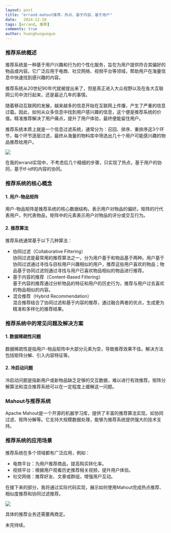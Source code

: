 ```yaml
---
layout: post
title: "errand-mahout推荐，热点、基于内容、基于用户"
date:   2024-12-10
tags: [errand, 推荐]
comments: true
author: huanghuoguoguo
---
```



### 推荐系统概述
推荐系统是一种基于用户兴趣和行为的个性化服务，旨在为用户提供符合其偏好的物品或内容。它广泛应用于电商、社交网络、视频平台等领域，帮助用户在海量信息中快速找到感兴趣的内容。

推荐系统从20世纪90年代就被提出来了，但是真正进入大众视野以及在各大互联网公司中流行起来，还是最近几年的事情。

随着移动互联网的发展，越来越多的信息开始在互联网上传播，产生了严重的信息过载。因此，如何从众多信息中找到用户感兴趣的信息，这个便是推荐系统的价值。精准推荐解决了用户痛点，提升了用户体验，最终便能留住用户。

推荐系统本质上就是一个信息过滤系统，通常分为：召回、排序、重排序这3个环节，每个环节逐层过滤，最终从海量的物料库中筛选出几十个用户可能感兴趣的物品推荐给用户。

![](https://huanghuoguoguo.github.io//images/recommend-1.png)

在我的errand实现中，不考虑后几个精细的步骤，只实现了热点，基于用户的协同，基于tf-idf的内容的协同。

### 推荐系统的核心概念
#### 1. 用户-物品矩阵
用户-物品矩阵是推荐系统的核心数据结构，表示用户对物品的偏好。矩阵的行代表用户，列代表物品，矩阵中的元素表示用户对物品的评分或交互行为。

#### 2. 推荐算法
推荐系统通常基于以下几种算法：

+ 协同过滤（Collaborative Filtering）  
协同过滤是最常用的推荐算法之一，分为用户基于和物品基于两种。用户基于协同过滤通过寻找与目标用户兴趣相似的用户，推荐这些用户喜欢的物品；物品基于协同过滤则通过寻找与用户已喜欢物品相似的物品进行推荐。
+ 基于内容的推荐（Content-Based Filtering）  
基于内容的推荐通过分析物品的特征和用户的历史行为，推荐与用户过去喜欢的物品相似的内容。
+ 混合推荐（Hybrid Recommendation）  
混合推荐结合了协同过滤和基于内容的推荐，通过融合两者的优点，生成更为精准和多样化的推荐结果。

### 推荐系统中的常见问题及解决方案
#### 1. 数据稀疏性问题
数据稀疏性是指用户-物品矩阵中大部分元素为空，导致推荐效果不佳。解决方法包括矩阵分解、引入内容特征等。

#### 2. 冷启动问题
冷启动问题是指新用户或新物品缺乏足够的交互数据，难以进行有效推荐。矩阵分解算法和混合推荐系统可以在一定程度上缓解这一问题。

### Mahout与推荐系统
Apache Mahout是一个开源的机器学习库，提供了丰富的推荐算法实现，如协同过滤、矩阵分解等。它支持大规模数据处理，能够为推荐系统提供强大的技术支持。

### 推荐系统的应用场景
推荐系统在多个领域都有广泛应用，例如：

+ 电商平台：为用户推荐商品，提高购买转化率。
+ 视频平台：根据用户观看历史推荐相关视频，提升用户体验。
+ 社交网络：推荐好友、文章或群组，增强用户互动。

在接下来的部分，我将通过实际代码实现，展示如何使用Mahout完成热点推荐、相似度推荐和协同过滤推荐。

![](https://huanghuoguoguo.github.io//images/recommend-2.png)

具体的推荐业务还需要再商定。

未完待续。

